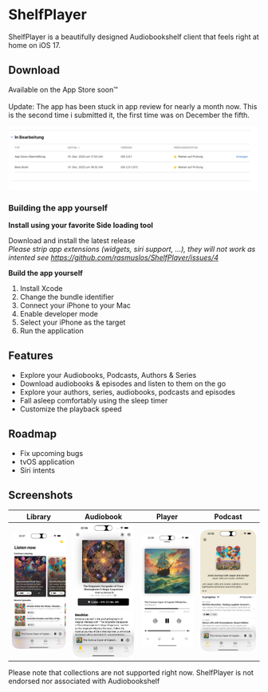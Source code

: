#  ShelfPlayer

ShelfPlayer is a beautifully designed Audiobookshelf client that feels right at home on iOS 17.

## Download

Available on the App Store soon™️ \
\
Update: The app has been stuck in app review for nearly a month now. This is the second time i submitted it, the first time was on December the fifth.

<img src="/Screenshots/Review.png?raw=true" alt="Library" />

### Building the app yourself

**Install using your favorite Side loading tool**

Download and install the latest release \
*Please strip app extensions (widgets, siri support, ...), they will not work as intented see https://github.com/rasmuslos/ShelfPlayer/issues/4*

**Build the app yourself**

1. Install Xcode
2. Change the bundle identifier
3. Connect your iPhone to your Mac
4. Enable developer mode
5. Select your iPhone as the target
6. Run the application

## Features

- Explore your Audiobooks, Podcasts, Authors & Series
- Download audiobooks & episodes and listen to them on the go
- Explore your authors, series, audiobooks, podcasts and episodes
- Fall asleep comfortably using the sleep timer
- Customize the playback speed

## Roadmap

- Fix upcoming bugs
- tvOS application
- Siri intents

## Screenshots

| Library | Audiobook | Player | Podcast |
| ------------- | ------------- | ------------- | ------------- |
| <img src="/Screenshots/PodcastLibrary.png?raw=true" alt="Library" width="200"/> | <img src="/Screenshots/Audiobook.png?raw=true" alt="Album" width="200"/> | <img src="/Screenshots/Player.png?raw=true" alt="Player" width="200"/>  | <img src="/Screenshots/Podcast.png?raw=true" alt="Queue" width="200"/> 

Please note that collections are not supported right now.
ShelfPlayer is not endorsed nor associated with Audiobookshelf
